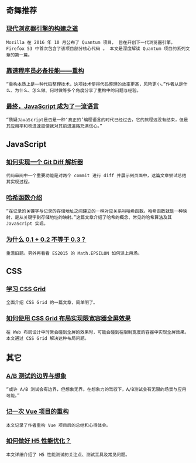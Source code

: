 
## 奇舞推荐

### [现代浏览器引擎的构建之道](https://github.com/xitu/gold-miner/blob/master/TODO/quantum-up-close-what-is-a-browser-engine.md)

    Mozilla 在 2016 年 10 月公布了 Quantum 项目， 旨在开创下一代浏览器引擎。 Firefox 53 中首次包含了该项目部分核心代码 。 本文是深度解读 Quantum 项目的系列文章的第一篇。

### [靠谱程序员必备技能——重构](http://gitbook.cn/books/591837cbc9b8f67d6a6a94df/index.html)

    “重构本质上是一种代码整理技术，这项技术使得代码整理的效率更高，风险更小。”作者从是什么、为什么、怎么做、何时做等多个角度分享了重构中的问题与经验。

### [最终，JavaScript 成为了一流语言](http://www.infoq.com/cn/news/2017/05/JavaScript-become-language)

    “质疑JavaScript是否是一种‘真正的’编程语言的时代已经过去，它的旅程远没有结束，但是其应用率和改进速度使我对其前进道路充满信心。”

## JavaScript

### [如何实现一个 Git Diff 解析器](http://taobaofed.org/blog/2017/05/18/how-to-display-git-diff/)

    代码审阅中一个重要功能是对两个 commit 进行 diff 并展示到页面中，这篇文章尝试总结其实现过程。

### [哈希函数介绍](http://www.alloyteam.com/2017/05/hash-functions-introduction/)

    “在记录的关键字与记录的存储地址之间建立的一种对应关系叫哈希函数。哈希函数就是一种映射，是从关键字到存储地址的映射。”这篇文章介绍了哈希的概念、常见的哈希算法及其 JavaScript 实现。

### [为什么 0.1 + 0.2 不等于 0.3？](http://www.renfed.com/2017/05/13/float-number)

    重温旧题。另外再看看 ES2015 的 Math.EPSILON 如何派上用场。

## CSS

### [学习 CSS Grid](http://www.w3cplus.com/css/learncssgrid.html)

    全面介绍 CSS Grid 的一篇文章，简单明了。

### [如何使用 CSS Grid 布局实现限宽容器全屏效果](http://www.w3cplus.com/css/breaking-out-with-css-grid-layout.html)

    在 Web 布局设计中时常会碰到全屏的效果时，可能会碰到在限制宽度的容器中实现全屏效果。本文通过 CSS Grid 解决这种布局问题。

## 其它

### [A/B 测试的边界与想象](https://www.qcloud.com/community/article/191241)

    “或许 A/B 测试会有边界，但想象无界。在想象力的驾驭下，A/B测试会有无限的场景与应用可能。”

### [记一次 Vue 项目的重构](https://mp.weixin.qq.com/s/sJXyo63Ym71EHyTc0QQqJA)

    本文记录了作者重构 Vue 项目后的总结和心得体会。

### [如何做好 H5 性能优化？](https://mp.weixin.qq.com/s/6Jdq4wn03i_flM0s0TeDaw)

    本文详细介绍了 H5 性能测试的关注点、测试工具及常见问题。

